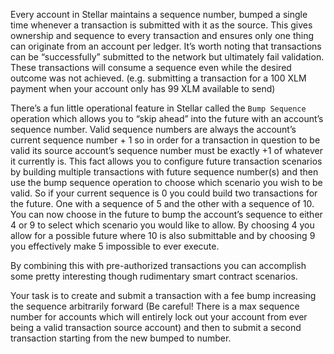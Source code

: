 Every account in Stellar maintains a sequence number, bumped a single time whenever a transaction is submitted with it as the source. This gives ownership and sequence to every transaction and ensures only one thing can originate from an account per ledger. It’s worth noting that transactions can be “successfully” submitted to the network but ultimately fail validation. These transactions will consume a sequence even while the desired outcome was not achieved. (e.g. submitting a transaction for a 100 XLM payment when your account only has 99 XLM available to send)

There’s a fun little operational feature in Stellar called the `Bump Sequence` operation which allows you to “skip ahead” into the future with an account’s sequence number. Valid sequence numbers are always the account’s current sequence number + 1 so in order for a transaction in question to be valid its source account’s sequence number must be exactly +1 of whatever it currently is. This fact allows you to configure future transaction scenarios by building multiple transactions with future sequence number(s) and then use the bump sequence operation to choose which scenario you wish to be valid. So if your current sequence is 0 you could build two transactions for the future. One with a sequence of 5 and the other with a sequence of 10. You can now choose in the future to bump the account’s sequence to either 4 or 9 to select which scenario you would like to allow. By choosing 4 you allow for a possible future where 10 is also submittable and by choosing 9 you effectively make 5 impossible to ever execute. 

By combining this with pre-authorized transactions you can accomplish some pretty interesting though rudimentary smart contract scenarios.

Your task is to create and submit a transaction with a fee bump increasing the sequence arbitrarily forward (Be careful! There is a max sequence number for accounts which will entirely lock out your account from ever being a valid transaction source account) and then to submit a second transaction starting from the new bumped to number.